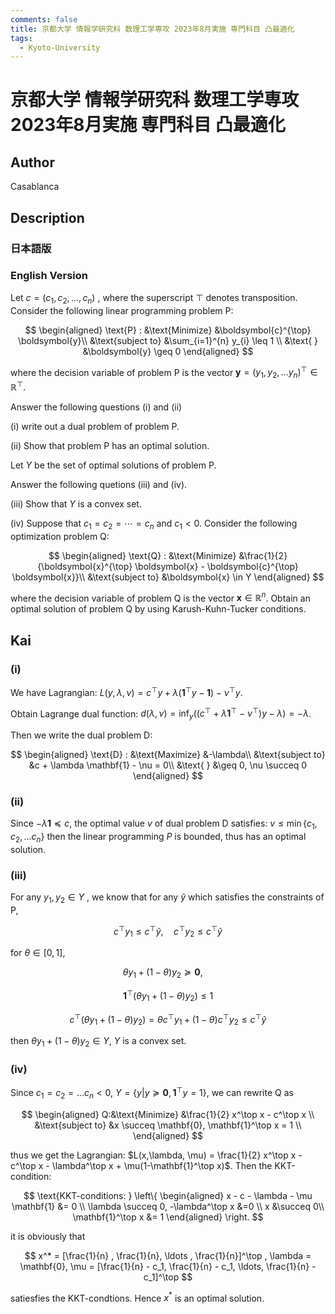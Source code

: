 ```yaml
---
comments: false
title: 京都大学 情報学研究科 数理工学専攻 2023年8月実施 専門科目 凸最適化
tags:
  - Kyoto-University
---
```

# 京都大学 情報学研究科 数理工学専攻 2023年8月実施 専門科目 凸最適化

## **Author**
Casablanca

## **Description**
### 日本語版

### English Version
Let $c=(c_1,c_2, \ldots , c_n)$ , where the superscript $\top$ denotes transposition.
Consider the following linear programming problem P:

$$
\begin{aligned}
\text{P} : &\text{Minimize} &\boldsymbol{c}^{\top} \boldsymbol{y}\\
&\text{subject to} &\sum_{i=1}^{n} y_{i} \leq 1 \\
&\text{ } &\boldsymbol{y} \geq 0
\end{aligned}
$$

where the decision variable of problem P is the vector $\boldsymbol{y} = (y_1, y_2, \ldots y_n)^\top \in \mathbb{R}^\top$.

Answer the following questions (i) and (ii)

(i) write out a dual problem of problem P.

(ii) Show that problem P has an optimal solution.

Let $Y$ be the set of optimal solutions of problem P.

Answer the following quetions (iii) and (iv).

(iii) Show that $Y$ is a convex set.

(iv) Suppose that $c_{1} = c_2 = \cdots = c_n$ and $c_1 < 0$.
Consider the following optimization problem Q:

$$
\begin{aligned}
\text{Q} : &\text{Minimize} &\frac{1}{2} {\boldsymbol{x}^{\top} \boldsymbol{x} - \boldsymbol{c}^{\top} \boldsymbol{x}}\\
&\text{subject to} &\boldsymbol{x} \in Y
\end{aligned}
$$

where the decision variable of problem Q is the vector $\boldsymbol{x} \in \mathbb{R}^n$.
Obtain an optimal solution of problem Q by using Karush-Kuhn-Tucker conditions.


## **Kai**
### (i)
We have Lagrangian: $L(y,\lambda,\nu) = c^\top y + \lambda (\mathbf{1}^\top y - \mathbf{1} ) - \nu^\top y$.

Obtain Lagrange dual function: $d(\lambda, \nu) = \inf_{y} ((c^\top + \lambda \mathbf{1}^\top - \nu^\top)y - \lambda) = - \lambda$.

Then we write the  dual problem D:

$$ 
\begin{aligned}
\text{D} : &\text{Maximize} &-\lambda\\
&\text{subject to} &c + \lambda \mathbf{1} - \nu = 0\\
&\text{ } &\geq 0, \nu \succeq 0
\end{aligned}
$$


### (ii)
Since $-\lambda \mathbf{1} \preceq c$, the optimal value $v$ of dual problem D satisfies: $v \leq \min \{ c_1, c_2, \ldots c_n \}$
then the linear programming $P$ is bounded, thus has an optimal solution.

### (iii)
For any  $y_1,y_2 \in Y$  , we know that for any $\widetilde{y}$ which satisfies the constraints of P,

$$
c^\top y_1 \leq c^\top \widetilde{y}, \quad c^\top y_2 \leq c^\top \widetilde{y}
$$

for $\theta \in [0,1]$,

$$
\theta y_1 + (1 - \theta) y_2 \succeq \mathbf{0}, \quad
$$

$$
\mathbf{1}^\top (\theta y_1 + (1-\theta) y_2) \leq 1$$

$$
c^\top (\theta y_1 + (1-\theta)y_2) = \theta c^\top y_1 + (1-\theta)c^\top y_2 \leq c^\top \widetilde{y}
$$

then $\theta y_1 + (1-\theta)y_2 \in Y$, $Y$ is a convex set.

### (iv)
Since $c_1 = c_2 = \ldots c_n < 0$, $Y = \{ y | y \succeq \mathbf{0}, \mathbf{1}^\top y = 1 \}$, we can rewrite Q as 

$$
\begin{aligned}
Q:&\text{Minimize} &\frac{1}{2} x^\top x - c^\top x \\
&\text{subject to} &x \succeq \mathbf{0}, \mathbf{1}^\top x = 1 \\
\end{aligned}
$$

thus we get the Lagrangian: $L(x,\lambda, \mu) = \frac{1}{2} x^\top x - c^\top x - \lambda^\top x + \mu(1-\mathbf{1}^\top x)$.
Then the KKT-condition:

$$
\text{KKT-conditions: } \left\{
\begin{aligned}
x - c - \lambda - \mu \mathbf{1} &= 0 \\
\lambda  \succeq  0, -\lambda^\top x &=0 \\
x &\succeq 0\\
\mathbf{1}^\top x &= 1
\end{aligned}
\right.
$$

it is obviously that

$$
x^* = [\frac{1}{n} , \frac{1}{n}, \ldots , \frac{1}{n}]^\top , \lambda = \mathbf{0}, \mu = [\frac{1}{n} - c_1, \frac{1}{n} - c_1, \ldots, \frac{1}{n} - c_1]^\top
$$

satiesfies the KKT-condtions.
Hence $x^*$ is an optimal solution.
